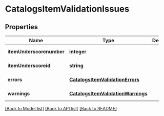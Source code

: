 # CatalogsItemValidationIssues

## Properties
Name | Type | Description | Notes
------------ | ------------- | ------------- | -------------
**itemUnderscorenumber** | **integer** |  | [default to null]
**itemUnderscoreid** | **string** |  | [default to null]
**errors** | [**CatalogsItemValidationErrors**](CatalogsItemValidationErrors.md) |  | [default to null]
**warnings** | [**CatalogsItemValidationWarnings**](CatalogsItemValidationWarnings.md) |  | [default to null]

[[Back to Model list]](../README.md#documentation-for-models) [[Back to API list]](../README.md#documentation-for-api-endpoints) [[Back to README]](../README.md)


